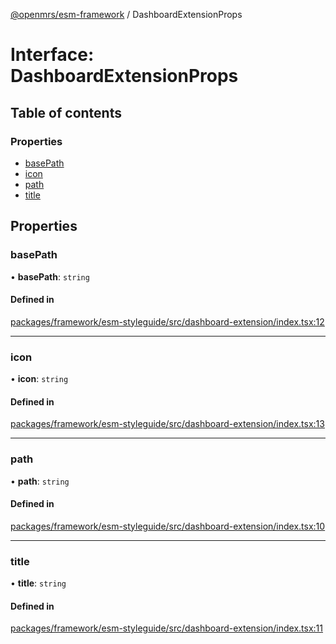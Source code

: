[@openmrs/esm-framework](../API.md) / DashboardExtensionProps

# Interface: DashboardExtensionProps

## Table of contents

### Properties

- [basePath](DashboardExtensionProps.md#basepath)
- [icon](DashboardExtensionProps.md#icon)
- [path](DashboardExtensionProps.md#path)
- [title](DashboardExtensionProps.md#title)

## Properties

### basePath

• **basePath**: `string`

#### Defined in

[packages/framework/esm-styleguide/src/dashboard-extension/index.tsx:12](https://github.com/openmrs/openmrs-esm-core/blob/main/packages/framework/esm-styleguide/src/dashboard-extension/index.tsx#L12)

___

### icon

• **icon**: `string`

#### Defined in

[packages/framework/esm-styleguide/src/dashboard-extension/index.tsx:13](https://github.com/openmrs/openmrs-esm-core/blob/main/packages/framework/esm-styleguide/src/dashboard-extension/index.tsx#L13)

___

### path

• **path**: `string`

#### Defined in

[packages/framework/esm-styleguide/src/dashboard-extension/index.tsx:10](https://github.com/openmrs/openmrs-esm-core/blob/main/packages/framework/esm-styleguide/src/dashboard-extension/index.tsx#L10)

___

### title

• **title**: `string`

#### Defined in

[packages/framework/esm-styleguide/src/dashboard-extension/index.tsx:11](https://github.com/openmrs/openmrs-esm-core/blob/main/packages/framework/esm-styleguide/src/dashboard-extension/index.tsx#L11)
